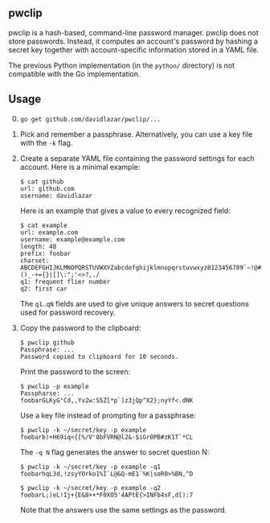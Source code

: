 pwclip
------

pwclip is a hash-based, command-line password manager.  pwclip does not store
passwords.  Instead, it computes an account's password by hashing a secret key
together with account-specific information stored in a YAML file.

The previous Python implementation (in the `python/` directory) is not
compatible with the Go implementation.

Usage
-----

0.  `go get github.com/davidlazar/pwclip/...`

1.  Pick and remember a passphrase. Alternatively, you can use a key file
    with the `-k` flag.

2.  Create a separate YAML file containing the password settings for each
    account.  Here is a minimal example:

        $ cat github
        url: github.com
        username: davidlazar

    Here is an example that gives a value to every recognized field:

        $ cat example
        url: example.com
        username: example@example.com
        length: 48
        prefix: foobar
        charset: ABCDEFGHIJKLMNOPQRSTUVWXYZabcdefghijklmnopqrstuvwxyz0123456789`~!@#$%^&*()_-+={}|[]\:";'<>?,./
        q1: frequent flier number
        q2: first car

    The `q1`..`qN` fields are used to give unique answers to secret questions
    used for password recovery.

3.  Copy the password to the clipboard:

        $ pwclip github
        Passphrase: ...
        Password copied to clipboard for 10 seconds.

    Print the password to the screen:

        $ pwclip -p example
        Passpharse: ...
        foobarGLKyG"Cd,,Yv2w:S5Z[*p`]z3jQp^X2};nyYf<.dNK

    Use a key file instead of prompting for a passphrase:

        $ pwclip -k ~/secret/key -p example
        foobarb)+H69iq<{[%/V'8bFVRN@l2&-$iGr0PB#zK1T`*CL

    The `-q N` flag generates the answer to secret question N:

        $ pwclip -k ~/secret/key -p example -q1
        foobarhqL3d,!zsyYOrko1%I`L@&Q-mE1`%K|soR0>%BN,^D

        $ pwclip -k ~/secret/key -p example -q2
        foobarL;)eL!Ij+{E&8++*F0XO5'4APtE{>INFb4sF,d[):7

    Note that the answers use the same settings as the password.
